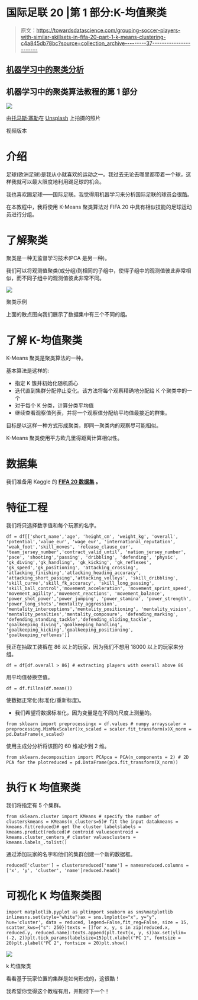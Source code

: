 # 国际足联 20 |第 1 部分:K-均值聚类

> 原文：<https://towardsdatascience.com/grouping-soccer-players-with-similar-skillsets-in-fifa-20-part-1-k-means-clustering-c4a845db78bc?source=collection_archive---------37----------------------->

## [机器学习中的聚类分析](https://towardsdatascience.com/tagged/clustering-analysis-in-ml)

## 机器学习中的聚类算法教程的第 1 部分

![](img/b6d24ac97cd894b883b1a2f562634535.png)

由[托马斯·塞勒](https://unsplash.com/@jesusance?utm_source=unsplash&utm_medium=referral&utm_content=creditCopyText)在 [Unsplash](/s/photos/soccer?utm_source=unsplash&utm_medium=referral&utm_content=creditCopyText) 上拍摄的照片

视频版本

# 介绍

足球(欧洲足球)是我从小就喜欢的运动之一。我过去无论去哪里都带着一个球，这样我就可以最大限度地利用踢足球的机会。

我也喜欢踢足球——国际足联。我觉得用机器学习来分析国际足联的球员会很酷。

在本教程中，我将使用 K-Means 聚类算法对 FIFA 20 中具有相似技能的足球运动员进行分组。

# 了解聚类

聚类是一种无监督学习技术(PCA 是另一种)。

我们可以将观测值聚类(或分组)到相同的子组中，使得子组中的观测值彼此非常相似，而不同子组中的观测值彼此非常不同。

![](img/e68a47f1c0e093ca3cc88379b664a16b.png)

聚类示例

上面的散点图向我们展示了数据集中有三个不同的组。

# 了解 K-均值聚类

K-Means 聚类是聚类算法的一种。

基本算法是这样的:

*   指定 K 簇并初始化随机质心
*   迭代直到集群分配停止变化。该方法将每个观察精确地分配给 K 个聚类中的一个
*   对于每个 K 分类，计算分类平均值
*   继续查看观察值列表，并将一个观察值分配给平均值最接近的群集。

目标是以这样一种方式形成聚类，即同一聚类内的观察尽可能相似。

K-Means 聚类使用平方欧几里得距离计算相似性。

# **数据集**

我们准备用 Kaggle 的 [**FIFA 20 数据集**](https://www.kaggle.com/stefanoleone992/fifa-20-complete-player-dataset/data?select=players_20.csv) **。**

# 特征工程

我们将只选择数字值和每个玩家的名字。

```
df = df[['short_name','age', 'height_cm', 'weight_kg', 'overall', 'potential','value_eur', 'wage_eur', 'international_reputation', 'weak_foot','skill_moves', 'release_clause_eur', 'team_jersey_number','contract_valid_until', 'nation_jersey_number', 'pace', 'shooting','passing', 'dribbling', 'defending', 'physic', 'gk_diving','gk_handling', 'gk_kicking', 'gk_reflexes', 'gk_speed','gk_positioning', 'attacking_crossing', 'attacking_finishing','attacking_heading_accuracy', 'attacking_short_passing','attacking_volleys', 'skill_dribbling', 'skill_curve','skill_fk_accuracy', 'skill_long_passing', 'skill_ball_control','movement_acceleration', 'movement_sprint_speed', 'movement_agility','movement_reactions', 'movement_balance', 'power_shot_power','power_jumping', 'power_stamina', 'power_strength', 'power_long_shots','mentality_aggression', 'mentality_interceptions','mentality_positioning', 'mentality_vision', 'mentality_penalties','mentality_composure', 'defending_marking', 'defending_standing_tackle','defending_sliding_tackle', 'goalkeeping_diving','goalkeeping_handling', 'goalkeeping_kicking','goalkeeping_positioning', 'goalkeeping_reflexes']]
```

我正在抽取工装裤在 86 以上的玩家，因为我们不想用 18000 以上的玩家来分组。

```
df = df[df.overall > 86] # extracting players with overall above 86
```

用平均值替换空值。

```
df = df.fillna(df.mean())
```

使数据正常化(标准化/重新标度)。

*   我们希望将数据标准化，因为变量是在不同的尺度上测量的。

```
from sklearn import preprocessingx = df.values # numpy arrayscaler = preprocessing.MinMaxScaler()x_scaled = scaler.fit_transform(x)X_norm = pd.DataFrame(x_scaled)
```

使用主成分分析将该图的 60 维减少到 2 维。

```
from sklearn.decomposition import PCApca = PCA(n_components = 2) # 2D PCA for the plotreduced = pd.DataFrame(pca.fit_transform(X_norm))
```

# **执行 K 均值聚类**

我们将指定有 5 个集群。

```
from sklearn.cluster import KMeans # specify the number of clusterskmeans = KMeans(n_clusters=5)# fit the input datakmeans = kmeans.fit(reduced)# get the cluster labelslabels = kmeans.predict(reduced)# centroid valuescentroid = kmeans.cluster_centers_# cluster valuesclusters = kmeans.labels_.tolist()
```

通过添加玩家的名字和他们的集群创建一个新的数据框。

```
reduced['cluster'] = clustersreduced['name'] = namesreduced.columns = ['x', 'y', 'cluster', 'name']reduced.head()
```

# **可视化 K 均值聚类图**

```
import matplotlib.pyplot as pltimport seaborn as sns%matplotlib inlinesns.set(style="white")ax = sns.lmplot(x="x", y="y", hue='cluster', data = reduced, legend=False,fit_reg=False, size = 15, scatter_kws={"s": 250})texts = []for x, y, s in zip(reduced.x, reduced.y, reduced.name):texts.append(plt.text(x, y, s))ax.set(ylim=(-2, 2))plt.tick_params(labelsize=15)plt.xlabel("PC 1", fontsize = 20)plt.ylabel("PC 2", fontsize = 20)plt.show()
```

![](img/a8b5cbc62ed69802b3b2e8ff7b02f8b5.png)

k 均值聚类

看看基于玩家位置的集群是如何形成的，这很酷！

我希望你觉得这个教程有用，并期待下一个！